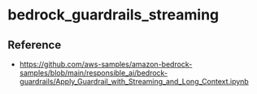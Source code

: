 # bedrock_guardrails_streaming

## Reference
- https://github.com/aws-samples/amazon-bedrock-samples/blob/main/responsible_ai/bedrock-guardrails/Apply_Guardrail_with_Streaming_and_Long_Context.ipynb
